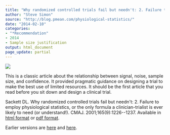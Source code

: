 ```yaml
---
title: "Why randomized controlled trials fail but needn't: 2. Failure to employ physiological statistics, or the only formula a clinician-trialist is ever likely to need (or understand!)"
author: "Steve Simon"
source: "http://blog.pmean.com/physiological-statistics/"
date: "2014-02-10"
categories:
- "*Recommendation"
- 2014
- Sample size justification
output: html_document
page_update: partial
---
```


![](http://www.pmean.com/new-images/14/physiological-statistics01.png)

<!---More--->

This is a classic article about the relationship between signal, noise, sample size, and confidence. It provided pragmatic guidance on designing a trial to make the best use of limited resources. It should be the first article that you read before you sit down and design a clinical trial.

Sackett DL. Why randomized controlled trials fail but needn't: 2. Failure to employ physiological statistics, or the only formula a clinician-trialist is ever likely to need (or understand!). CMAJ. 2001;165(9):1226--1237. Available in [html format][sac1] or [pdf format][sac2].

[sac1]: http://www.cmaj.ca/content/165/9/1226.long
[sac2]: https://www.cmaj.ca/content/165/9/1226.full.pdf

 
Earlier versions are [here][sim1] and [here][sim2].
 
[sim1]: http://blog.pmean.com/physiological-statistics/
[sim2]: http://new.pmean.com/physiological-statistics/
 
